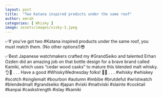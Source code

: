 ```yaml
---
layout: post
title:  "Two Katana inspired products under the same roof"
author: emrah
categories: [ Whisky ]
image: assets/images/visky-3.jpeg
---
```


✅If you’ve got two #Katana inspired products under the same roof, you must match them. (No other options!)😎

✅Best Japanese watchmakers crafted my #GrandSeiko and talented Erhan Ozden did an amazing job on that bottle design for a brave brand called Kamiki, which uses “cedar wood casks” to mature this blended malt whisky.👌🥃
.
.
.
Have a good #WhiskyWednesday folks! 🥃🥃
.
.
.
#whisky #whiskey #scotch #singlemalt #bourbon #autumn #imbibe #brutdefut #wristwatch #blendedmalt #grandseiko #japan #viski #maltviski #slainte #cocktail #kanpai #caskstrength #islay #kamiki

